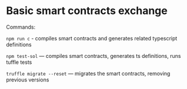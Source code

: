 # Basic smart contracts exchange

Commands: 

`npm run c` - compiles smart contracts and generates related typescript definitions

`npm test-sol` — compiles smart contracts, generates ts definitions, runs tuffle tests

`truffle migrate --reset` — migrates the smart contracts, removing previous versions 
